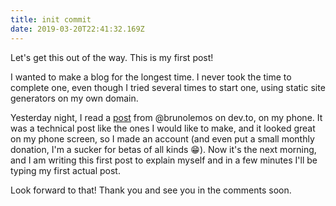 ```yaml
---
title: init commit
date: 2019-03-20T22:41:32.169Z
---
```


Let's get this out of the way. This is my first post!

I wanted to make a blog for the longest time. I never took the time to complete one, even though I tried several times to start one, using static site generators on my own domain.

Yesterday night, I read a [post](https://dev.to/brunolemos/tutorial-100-code-sharing-between-ios-android--web-using-react-native-web-andmonorepo-4pej) from @brunolemos on dev.to, on my phone. It was a technical post like the ones I would like to make, and it looked great on my phone screen, so I made an account (and even put a small monthly donation, I'm a sucker for betas of all kinds 😁). Now it's the next morning, and I am writing this first post to explain myself and in a few minutes I'll be typing my first actual post.

Look forward to that! Thank you and see you in the comments soon.
